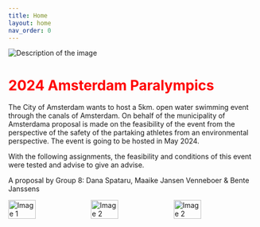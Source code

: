 ```yaml
---
title: Home
layout: home
nav_order: 0
---
```


<img src="pexels-adrien-olichon-3884483.jpg" alt="Description of the image">

<h1 style="color: #ff0000;">2024 Amsterdam Paralympics</h1>

The  City of Amsterdam wants to host a 5km. open water swimming event through the canals of Amsterdam. On behalf of the municipality of Amsterdama proposal is made on the feasibility of the event from the perspective of the safety of the partaking athletes from an environmental perspective. The event is going to be hosted in May 2024.

With the following assignments, the feasibility and conditions of this event were tested and advise to give an advise.

A proposal by Group 8: Dana Spataru, Maaike Jansen Venneboer & Bente Janssens

<div style="display:flex;">
    <img src="julian-z1f9SPy4Mok-unsplash.jpg" alt="Image 1" style="width: 33%;">
    <img src="julian-z1f9SPy4Mok-unsplash.jpg" alt="Image 2" style="width: 33%;">
    <img src="julian-z1f9SPy4Mok-unsplash.jpg" alt="Image 2" style="width: 33%;">
</div>


